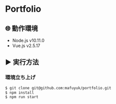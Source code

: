 # Portfolio

## 🌐 動作環境
* Node.js v10.11.0
* Vue.js v2.5.17

## ▶ 実行方法
### 環境立ち上げ
```bash
$ git clone git@github.com:mafuyuk/portfolio.git
$ npm install
$ npm run start
```